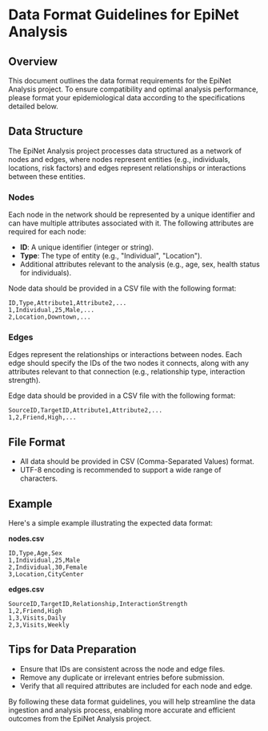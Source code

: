 # Data Format Guidelines for EpiNet Analysis

## Overview

This document outlines the data format requirements for the EpiNet Analysis project. To ensure compatibility and optimal analysis performance, please format your epidemiological data according to the specifications detailed below.

## Data Structure

The EpiNet Analysis project processes data structured as a network of nodes and edges, where nodes represent entities (e.g., individuals, locations, risk factors) and edges represent relationships or interactions between these entities.

### Nodes

Each node in the network should be represented by a unique identifier and can have multiple attributes associated with it. The following attributes are required for each node:

- **ID**: A unique identifier (integer or string).
- **Type**: The type of entity (e.g., "Individual", "Location").
- Additional attributes relevant to the analysis (e.g., age, sex, health status for individuals).

Node data should be provided in a CSV file with the following format:

```
ID,Type,Attribute1,Attribute2,...
1,Individual,25,Male,...
2,Location,Downtown,...
```

### Edges

Edges represent the relationships or interactions between nodes. Each edge should specify the IDs of the two nodes it connects, along with any attributes relevant to that connection (e.g., relationship type, interaction strength).

Edge data should be provided in a CSV file with the following format:

```
SourceID,TargetID,Attribute1,Attribute2,...
1,2,Friend,High,...
```

## File Format

- All data should be provided in CSV (Comma-Separated Values) format.
- UTF-8 encoding is recommended to support a wide range of characters.

## Example

Here's a simple example illustrating the expected data format:

**nodes.csv**
```
ID,Type,Age,Sex
1,Individual,25,Male
2,Individual,30,Female
3,Location,CityCenter
```

**edges.csv**
```
SourceID,TargetID,Relationship,InteractionStrength
1,2,Friend,High
1,3,Visits,Daily
2,3,Visits,Weekly
```

## Tips for Data Preparation

- Ensure that IDs are consistent across the node and edge files.
- Remove any duplicate or irrelevant entries before submission.
- Verify that all required attributes are included for each node and edge.

By following these data format guidelines, you will help streamline the data ingestion and analysis process, enabling more accurate and efficient outcomes from the EpiNet Analysis project.